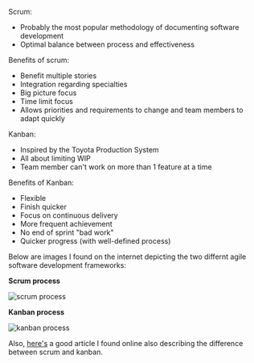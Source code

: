 Scrum:
- Probably the most popular methodology of documenting software development
- Optimal balance between process and effectiveness 

Benefits of scrum:
- Benefit multiple stories
- Integration regarding specialties
- Big picture focus
- Time limit focus
- Allows priorities and requirements to change and team members to adapt quickly

Kanban: 
- Inspired by the Toyota Production System
- All about limiting WIP 
- Team member can't work on more than 1 feature at a time

Benefits of Kanban:
- Flexible
- Finish quicker
- Focus on continuous delivery
- More frequent achievement
- No end of sprint "bad work"
- Quicker progress (with well-defined process)

Below are images I found on the internet depicting the two differnt agile software development frameworks:

**Scrum process**

![scrum process](https://www.maxxor.com/images/Scrum.jpg "The Scrum Software Development Process")

**Kanban process**

![kanban process](http://blog.crisp.se/henrikkniberg/images/qconsf-2009-kanban.jpg "The Kanban Software Development Process")

Also, [here's](http://www.infoq.com/news/2009/05/kniberg-kanban-v-scrum "Scrum vs. Kanban") a good article I found online also describing the difference between scrum and kanban. 
